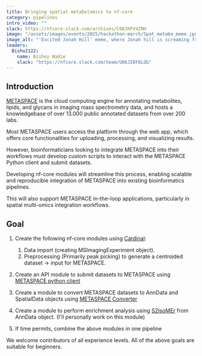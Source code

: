 ```yaml
---
title: Bringing spatial metabolomics to nf-core
category: pipelines
intro_video: ""
slack: https://nfcore.slack.com/archives/C08JKPV4ZNH
image: "/assets/images/events/2025/hackathon-march/Spat_metabo_meme.jpg"
image_alt: "'Excited Jonah Hill' meme, where Jonah hill is screaming from excitment when he heard that spatial metabolomics workflows can be automated with nextflow"
leaders:
  Bisho2122:
    name: Bishoy Wadie
    slack: "https://nfcore.slack.com/team/U06JZ8F8LQG"
---
```


## Introduction

[METASPACE](https://metaspace2020.org/) is the cloud computing engine for annotating metabolites, lipids, and glycans in imaging mass spectrometry data, and hosts a knowledgebase of over 13.000 public annotated datasets from over 200 labs.

Most METASPACE users access the platform through the web app, which offers core functionalities for uploading, processing, and visualizing results.

However, bioinformaticians looking to integrate METASPACE into their workflows must develop custom scripts to interact with the METASPACE Python client and submit datasets.

Developing nf-core modules will streamline this process, enabling scalable and reproducible integration of METASPACE into existing bioinformatics pipelines.

This will also support METASPACE in-the-loop applications, particularly in spatial multi-omics integration workflows.

## Goal

1. Create the following nf-core modules using [Cardinal](https://www.bioconductor.org/packages/release/bioc/html/Cardinal.html):
   1. Data import (creating MSImagingExperiment object).
   2. Preprocessing (Primarily peak picking) to generate a centroided dataset -> input for METASPACE.

2. Create an API module to submit datasets to METASPACE using [METASPACE python client](https://metaspace2020.readthedocs.io/en/latest/)

3. Create a module to convert METASPACE datasets to AnnData and SpatialData objects using [METASPACE Converter](https://github.com/metaspace2020/metaspace-converter)

4. Create a module to perform enrichment analysis using [S2IsoMEr](https://github.com/alexandrovteam/S2IsoMEr) from AnnData object. (I'll personally work on this module)

5. If time permits, combine the above modules in one pipeline

We welcome contributors of all experience levels. All of the above goals are suitable for beginners.
